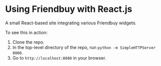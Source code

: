 # Using Friendbuy with React.js

A small React-based site integrating various Friendbuy widgets.

To see this in action:

1. Clone the repo.
2. In the top-level directory of the repo, run `python -m SimpleHTTPServer 8080`.
3. Go to `http://localhost:8080` in your browser.
